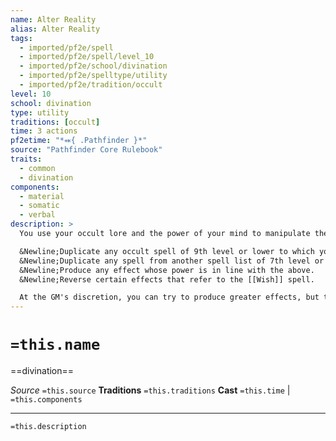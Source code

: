 ```yaml
---
name: Alter Reality
alias: Alter Reality
tags:
  - imported/pf2e/spell
  - imported/pf2e/spell/level_10
  - imported/pf2e/school/divination
  - imported/pf2e/spelltype/utility
  - imported/pf2e/tradition/occult
level: 10
school: divination
type: utility
traditions: [occult]
time: 3 actions
pf2etime: "*⬽{ .Pathfinder }*"
source: "Pathfinder Core Rulebook"
traits:
  - common
  - divination
components:
  - material
  - somatic
  - verbal
description: >
  You use your occult lore and the power of your mind to manipulate the spiritual multiverse, resulting in any of the following effects:

  &Newline;Duplicate any occult spell of 9th level or lower to which you have access.
  &Newline;Duplicate any spell from another spell list of 7th level or lower. It must be common or you must have access.
  &Newline;Produce any effect whose power is in line with the above.
  &Newline;Reverse certain effects that refer to the [[Wish]] spell.

  At the GM's discretion, you can try to produce greater effects, but this is dangerous and the spell may have only a partial effect.
---
```

# `=this.name`
==divination==

*Source* `=this.source`
**Traditions** `=this.traditions`
**Cast** `=this.time` | `=this.components`

***
`=this.description`